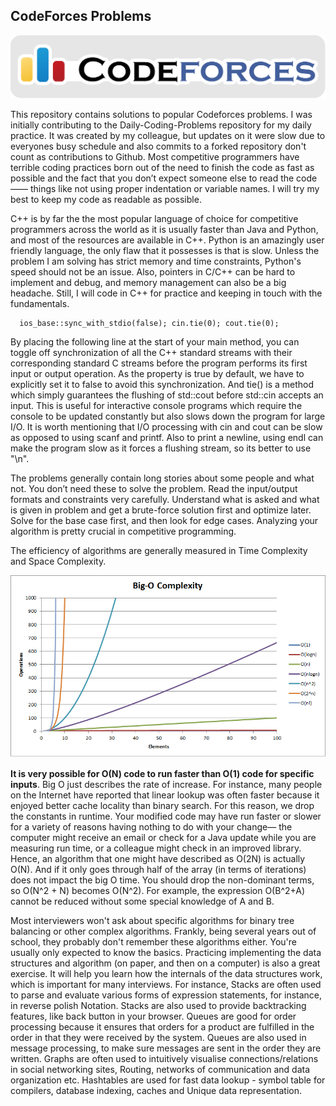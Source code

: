 ## CodeForces Problems

![alt text](./images/codeforces_logo.png)

This repository contains solutions to popular Codeforces problems. I was initially contributing to the Daily-Coding-Problems repository for my daily practice. It was created by my colleague, but updates on it were slow due to everyones busy schedule and also commits to a forked repository don't count as contributions to Github. Most competitive programmers have terrible coding practices born out of the need to finish the code as fast as possible and the fact that you don’t expect someone else to read the code—— things like not using proper indentation or variable names. I will try my best to keep my code as readable as possible.

C++ is by far the the most popular language of choice for competitive programmers across the world as it is usually faster than Java and Python, and most of the resources are available in C++. Python is an amazingly user friendly language, the only flaw that it possesses is that is slow. Unless the problem I am solving has strict memory and time constraints, Python's speed should not be an issue. Also, pointers in C/C++ can be hard to implement and debug, and memory management can also be a big headache. Still, I will code in C++ for practice and keeping in touch with the fundamentals.

	  ios_base::sync_with_stdio(false); cin.tie(0); cout.tie(0);

By placing the following line at the start of your main method, you can toggle off synchronization of all the C++ standard streams with their corresponding standard C streams before the program performs its first input or output operation. As the property is true by default, we have to explicitly set it to false to avoid this synchronization. And tie() is a method which simply guarantees the flushing of std::cout before std::cin accepts an input. This is useful for interactive console programs which require the console to be updated constantly but also slows down the program for large I/O. It is worth mentioning that I/O processing with cin and cout can be slow as opposed to using scanf and printf. Also to print a newline, using endl can make the program slow as it forces a flushing stream, so its better to use "\n". 

The problems generally contain long stories about some people and what not. You don’t need these to solve the problem. Read the input/output formats and constraints very carefully. Understand what is asked and what is given in problem and get a brute-force solution first and optimize later. Solve for the base case first, and then look for edge cases. Analyzing your algorithm is pretty crucial in competitive programming. 

The efficiency of algorithms are generally measured in Time Complexity and Space Complexity. 

![alt text](./images/big-o.png)

**It is very possible for O(N) code to run faster than O(1) code for specific inputs**. Big O just describes the rate of increase. For instance, many people on the Internet have reported that linear lookup was often faster because it enjoyed better cache locality than binary search. For this reason, we drop the constants in runtime. Your modified code may have run faster or slower for a variety of reasons having nothing to do with your change— the computer might receive an email or check for a Java update while you are measuring run time, or a colleague might check in an improved library. Hence, an algorithm that one might have described as O(2N) is actually O(N). And if it only goes through half of the array (in terms of iterations) does not impact the big O time. You should drop the non-dominant terms, so O(N^2 + N) becomes O(N^2). For example, the expression O(B^2+A) cannot be reduced without some special knowledge of A and B.

Most interviewers won't ask about specific algorithms for binary tree balancing or other complex algorithms. Frankly, being several years out of school, they probably don't remember these algorithms either. You're usually only expected to know the basics. Practicing implementing the data structures and algorithm (on paper, and then on a computer) is also a great exercise. It will help you learn how the internals of the data structures work, which is important for many interviews. For instance, Stacks are often used to parse and evaluate various forms of expression statements, for instance, in reverse polish Notation. Stacks are also used to provide backtracking features, like back button in your browser. Queues are good for order processing because it ensures that orders for a product are fulfilled in the order in that they were received by the system. Queues are also used in message processing, to make sure messages are sent in the order they are written. Graphs are often used to intuitively visualise connections/relations in social networking sites, Routing, networks of communication and data organization etc. Hashtables are used for fast data lookup - symbol table for compilers, database indexing, caches and Unique data representation.

